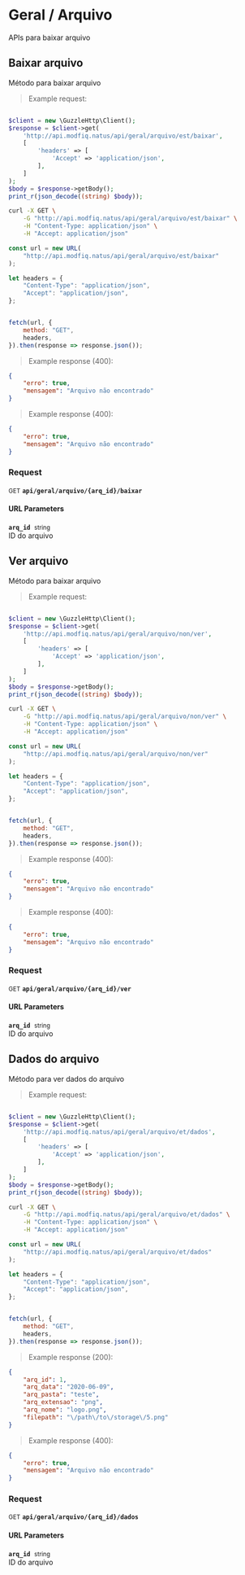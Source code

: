 # Geral / Arquivo

APIs para baixar arquivo

## Baixar arquivo


Método para baixar arquivo

> Example request:

```php

$client = new \GuzzleHttp\Client();
$response = $client->get(
    'http://api.modfiq.natus/api/geral/arquivo/est/baixar',
    [
        'headers' => [
            'Accept' => 'application/json',
        ],
    ]
);
$body = $response->getBody();
print_r(json_decode((string) $body));
```

```bash
curl -X GET \
    -G "http://api.modfiq.natus/api/geral/arquivo/est/baixar" \
    -H "Content-Type: application/json" \
    -H "Accept: application/json"
```

```javascript
const url = new URL(
    "http://api.modfiq.natus/api/geral/arquivo/est/baixar"
);

let headers = {
    "Content-Type": "application/json",
    "Accept": "application/json",
};


fetch(url, {
    method: "GET",
    headers,
}).then(response => response.json());
```


> Example response (400):

```json
{
    "erro": true,
    "mensagem": "Arquivo não encontrado"
}
```
> Example response (400):

```json
{
    "erro": true,
    "mensagem": "Arquivo não encontrado"
}
```
<div id="execution-results-GETapi-geral-arquivo--arq_id--baixar" hidden>
    <blockquote>Received response<span id="execution-response-status-GETapi-geral-arquivo--arq_id--baixar"></span>:</blockquote>
    <pre class="json"><code id="execution-response-content-GETapi-geral-arquivo--arq_id--baixar"></code></pre>
</div>
<div id="execution-error-GETapi-geral-arquivo--arq_id--baixar" hidden>
    <blockquote>Request failed with error:</blockquote>
    <pre><code id="execution-error-message-GETapi-geral-arquivo--arq_id--baixar"></code></pre>
</div>
<form id="form-GETapi-geral-arquivo--arq_id--baixar" data-method="GET" data-path="api/geral/arquivo/{arq_id}/baixar" data-authed="0" data-hasfiles="0" data-headers='{"Content-Type":"application\/json","Accept":"application\/json"}' onsubmit="event.preventDefault(); executeTryOut('GETapi-geral-arquivo--arq_id--baixar', this);">
<h3>
    Request&nbsp;&nbsp;&nbsp;
    </h3>
<p>
<small class="badge badge-green">GET</small>
 <b><code>api/geral/arquivo/{arq_id}/baixar</code></b>
</p>
<h4 class="fancy-heading-panel"><b>URL Parameters</b></h4>
<p>
<b><code>arq_id</code></b>&nbsp;&nbsp;<small>string</small>  &nbsp;
<input type="text" name="arq_id" data-endpoint="GETapi-geral-arquivo--arq_id--baixar" data-component="url" required  hidden>
<br>
ID do arquivo</p>
</form>


## Ver arquivo


Método para baixar arquivo

> Example request:

```php

$client = new \GuzzleHttp\Client();
$response = $client->get(
    'http://api.modfiq.natus/api/geral/arquivo/non/ver',
    [
        'headers' => [
            'Accept' => 'application/json',
        ],
    ]
);
$body = $response->getBody();
print_r(json_decode((string) $body));
```

```bash
curl -X GET \
    -G "http://api.modfiq.natus/api/geral/arquivo/non/ver" \
    -H "Content-Type: application/json" \
    -H "Accept: application/json"
```

```javascript
const url = new URL(
    "http://api.modfiq.natus/api/geral/arquivo/non/ver"
);

let headers = {
    "Content-Type": "application/json",
    "Accept": "application/json",
};


fetch(url, {
    method: "GET",
    headers,
}).then(response => response.json());
```


> Example response (400):

```json
{
    "erro": true,
    "mensagem": "Arquivo não encontrado"
}
```
> Example response (400):

```json
{
    "erro": true,
    "mensagem": "Arquivo não encontrado"
}
```
<div id="execution-results-GETapi-geral-arquivo--arq_id--ver" hidden>
    <blockquote>Received response<span id="execution-response-status-GETapi-geral-arquivo--arq_id--ver"></span>:</blockquote>
    <pre class="json"><code id="execution-response-content-GETapi-geral-arquivo--arq_id--ver"></code></pre>
</div>
<div id="execution-error-GETapi-geral-arquivo--arq_id--ver" hidden>
    <blockquote>Request failed with error:</blockquote>
    <pre><code id="execution-error-message-GETapi-geral-arquivo--arq_id--ver"></code></pre>
</div>
<form id="form-GETapi-geral-arquivo--arq_id--ver" data-method="GET" data-path="api/geral/arquivo/{arq_id}/ver" data-authed="0" data-hasfiles="0" data-headers='{"Content-Type":"application\/json","Accept":"application\/json"}' onsubmit="event.preventDefault(); executeTryOut('GETapi-geral-arquivo--arq_id--ver', this);">
<h3>
    Request&nbsp;&nbsp;&nbsp;
    </h3>
<p>
<small class="badge badge-green">GET</small>
 <b><code>api/geral/arquivo/{arq_id}/ver</code></b>
</p>
<h4 class="fancy-heading-panel"><b>URL Parameters</b></h4>
<p>
<b><code>arq_id</code></b>&nbsp;&nbsp;<small>string</small>  &nbsp;
<input type="text" name="arq_id" data-endpoint="GETapi-geral-arquivo--arq_id--ver" data-component="url" required  hidden>
<br>
ID do arquivo</p>
</form>


## Dados do arquivo


Método para ver dados do arquivo

> Example request:

```php

$client = new \GuzzleHttp\Client();
$response = $client->get(
    'http://api.modfiq.natus/api/geral/arquivo/et/dados',
    [
        'headers' => [
            'Accept' => 'application/json',
        ],
    ]
);
$body = $response->getBody();
print_r(json_decode((string) $body));
```

```bash
curl -X GET \
    -G "http://api.modfiq.natus/api/geral/arquivo/et/dados" \
    -H "Content-Type: application/json" \
    -H "Accept: application/json"
```

```javascript
const url = new URL(
    "http://api.modfiq.natus/api/geral/arquivo/et/dados"
);

let headers = {
    "Content-Type": "application/json",
    "Accept": "application/json",
};


fetch(url, {
    method: "GET",
    headers,
}).then(response => response.json());
```


> Example response (200):

```json
{
    "arq_id": 1,
    "arq_data": "2020-06-09",
    "arq_pasta": "teste",
    "arq_extensao": "png",
    "arq_nome": "logo.png",
    "filepath": "\/path\/to\/storage\/5.png"
}
```
> Example response (400):

```json
{
    "erro": true,
    "mensagem": "Arquivo não encontrado"
}
```
<div id="execution-results-GETapi-geral-arquivo--arq_id--dados" hidden>
    <blockquote>Received response<span id="execution-response-status-GETapi-geral-arquivo--arq_id--dados"></span>:</blockquote>
    <pre class="json"><code id="execution-response-content-GETapi-geral-arquivo--arq_id--dados"></code></pre>
</div>
<div id="execution-error-GETapi-geral-arquivo--arq_id--dados" hidden>
    <blockquote>Request failed with error:</blockquote>
    <pre><code id="execution-error-message-GETapi-geral-arquivo--arq_id--dados"></code></pre>
</div>
<form id="form-GETapi-geral-arquivo--arq_id--dados" data-method="GET" data-path="api/geral/arquivo/{arq_id}/dados" data-authed="0" data-hasfiles="0" data-headers='{"Content-Type":"application\/json","Accept":"application\/json"}' onsubmit="event.preventDefault(); executeTryOut('GETapi-geral-arquivo--arq_id--dados', this);">
<h3>
    Request&nbsp;&nbsp;&nbsp;
    </h3>
<p>
<small class="badge badge-green">GET</small>
 <b><code>api/geral/arquivo/{arq_id}/dados</code></b>
</p>
<h4 class="fancy-heading-panel"><b>URL Parameters</b></h4>
<p>
<b><code>arq_id</code></b>&nbsp;&nbsp;<small>string</small>  &nbsp;
<input type="text" name="arq_id" data-endpoint="GETapi-geral-arquivo--arq_id--dados" data-component="url" required  hidden>
<br>
ID do arquivo</p>
</form>



